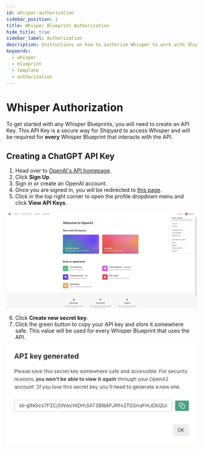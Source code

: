 ```yaml
---
id: whisper-authorization
sidebar_position: 1
title: Whisper Blueprint Authorization
hide_title: true
sidebar_label: Authorization
description: Instructions on how to authorize Whisper to work with Shipyard's low-code Whisper templates.
keywords:
  - whisper
  - blueprint
  - template
  - authorization
---
```


# Whisper Authorization

To get started with any Whisper Blueprints, you will need to create an API Key. This API Key is a secure way for Shipyard to access Whisper and will be required for **every** Whisper Blueprint that interacts with the API.

## Creating a ChatGPT API Key

1. Head over to [OpenAI's API homepage](https://openai.com/blog/openai-api).
2. Click **Sign Up**.
3. Sign in or create an OpenAI account. 
4. Once you are signed in, you will be redirected to [this page](https://platform.openai.com/overview).
5. Click in the top right corner to open the profile dropdown menu and click **View API Keys**.
   
![](../../.gitbook/assets/shipyard_2023_03_03_13_41_06.png)

6. Click **Create new secret key**. 
7. Click the green button to copy your API key and store it somewhere safe. This value will be used for every Whisper Blueprint that uses the API.

![](../../.gitbook/assets/shipyard_2023_03_03_13_42_51.png)

